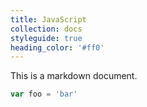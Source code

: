 ```yaml
---
title: JavaScript
collection: docs
styleguide: true
heading_color: '#ff0'
---
```


This is a markdown document.

```javascript
var foo = 'bar'
```
